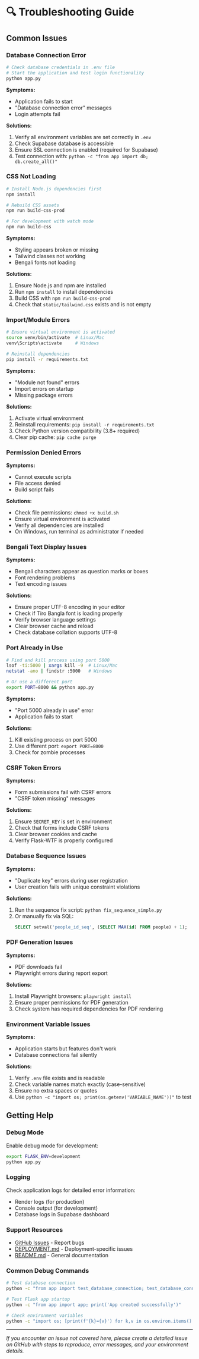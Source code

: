 # 🔍 Troubleshooting Guide

## Common Issues

### Database Connection Error
```bash
# Check database credentials in .env file
# Start the application and test login functionality
python app.py
```

**Symptoms:**
- Application fails to start
- "Database connection error" messages
- Login attempts fail

**Solutions:**
1. Verify all environment variables are set correctly in `.env`
2. Check Supabase database is accessible
3. Ensure SSL connection is enabled (required for Supabase)
4. Test connection with: `python -c "from app import db; db.create_all()"`


### CSS Not Loading
```bash
# Install Node.js dependencies first
npm install

# Rebuild CSS assets
npm run build-css-prod

# For development with watch mode
npm run build-css
```

**Symptoms:**
- Styling appears broken or missing
- Tailwind classes not working
- Bengali fonts not loading

**Solutions:**
1. Ensure Node.js and npm are installed
2. Run `npm install` to install dependencies
3. Build CSS with `npm run build-css-prod`
4. Check that `static/tailwind.css` exists and is not empty


### Import/Module Errors
```bash
# Ensure virtual environment is activated
source venv/bin/activate  # Linux/Mac
venv\Scripts\activate     # Windows

# Reinstall dependencies
pip install -r requirements.txt
```

**Symptoms:**
- "Module not found" errors
- Import errors on startup
- Missing package errors

**Solutions:**
1. Activate virtual environment
2. Reinstall requirements: `pip install -r requirements.txt`
3. Check Python version compatibility (3.8+ required)
4. Clear pip cache: `pip cache purge`


### Permission Denied Errors
**Symptoms:**
- Cannot execute scripts
- File access denied
- Build script fails

**Solutions:**
- Check file permissions: `chmod +x build.sh`
- Ensure virtual environment is activated
- Verify all dependencies are installed
- On Windows, run terminal as administrator if needed


### Bengali Text Display Issues
**Symptoms:**
- Bengali characters appear as question marks or boxes
- Font rendering problems
- Text encoding issues

**Solutions:**
- Ensure proper UTF-8 encoding in your editor
- Check if Tiro Bangla font is loading properly
- Verify browser language settings
- Clear browser cache and reload
- Check database collation supports UTF-8


### Port Already in Use
```bash
# Find and kill process using port 5000
lsof -ti:5000 | xargs kill -9  # Linux/Mac
netstat -ano | findstr :5000   # Windows

# Or use a different port
export PORT=8000 && python app.py
```

**Symptoms:**
- "Port 5000 already in use" error
- Application fails to start

**Solutions:**
1. Kill existing process on port 5000
2. Use different port: `export PORT=8000`
3. Check for zombie processes


### CSRF Token Errors
**Symptoms:**
- Form submissions fail with CSRF errors
- "CSRF token missing" messages

**Solutions:**
1. Ensure `SECRET_KEY` is set in environment
2. Check that forms include CSRF tokens
3. Clear browser cookies and cache
4. Verify Flask-WTF is properly configured


### Database Sequence Issues
**Symptoms:**
- "Duplicate key" errors during user registration
- User creation fails with unique constraint violations

**Solutions:**
1. Run the sequence fix script: `python fix_sequence_simple.py`
2. Or manually fix via SQL:
   ```sql
   SELECT setval('people_id_seq', (SELECT MAX(id) FROM people) + 1);
   ```


### PDF Generation Issues
**Symptoms:**
- PDF downloads fail
- Playwright errors during report export

**Solutions:**
1. Install Playwright browsers: `playwright install`
2. Ensure proper permissions for PDF generation
3. Check system has required dependencies for PDF rendering


### Environment Variable Issues
**Symptoms:**
- Application starts but features don't work
- Database connections fail silently

**Solutions:**
1. Verify `.env` file exists and is readable
2. Check variable names match exactly (case-sensitive)
3. Ensure no extra spaces or quotes
4. Use `python -c "import os; print(os.getenv('VARIABLE_NAME'))"` to test


## Getting Help

### Debug Mode
Enable debug mode for development:
```bash
export FLASK_ENV=development
python app.py
```

### Logging
Check application logs for detailed error information:
- Render logs (for production)
- Console output (for development)
- Database logs in Supabase dashboard

### Support Resources
- [GitHub Issues](https://github.com/Jabir-A-H/report-submission/issues) - Report bugs
- [DEPLOYMENT.md](../DEPLOYMENT.md) - Deployment-specific issues
- [README.md](../README.md) - General documentation

### Common Debug Commands
```bash
# Test database connection
python -c "from app import test_database_connection; test_database_connection()"

# Test Flask app startup
python -c "from app import app; print('App created successfully')"

# Check environment variables
python -c "import os; [print(f'{k}={v}') for k,v in os.environ.items() if k in ['SECRET_KEY', 'user', 'host', 'dbname']]"
```

---

*If you encounter an issue not covered here, please create a detailed issue on GitHub with steps to reproduce, error messages, and your environment details.*